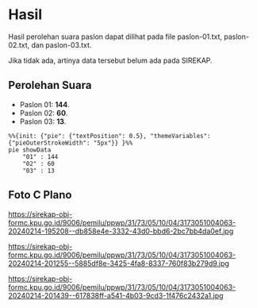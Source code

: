 # Hasil

Hasil perolehan suara paslon dapat dilihat pada file paslon-01.txt, paslon-02.txt, dan paslon-03.txt.

Jika tidak ada, artinya data tersebut belum ada pada SIREKAP.

## Perolehan Suara

 * Paslon 01: **144**.
 * Paslon 02: **60**.
 * Paslon 03: **13**.

```mermaid
%%{init: {"pie": {"textPosition": 0.5}, "themeVariables": {"pieOuterStrokeWidth": "5px"}} }%%
pie showData
    "01" : 144
    "02" : 60
    "03" : 13
```
## Foto C Plano

https://sirekap-obj-formc.kpu.go.id/9006/pemilu/ppwp/31/73/05/10/04/3173051004063-20240214-195208--db858e4e-3332-43d0-bbd6-2bc7bb4da0ef.jpg

https://sirekap-obj-formc.kpu.go.id/9006/pemilu/ppwp/31/73/05/10/04/3173051004063-20240214-201255--5885df8e-3425-4fa8-8337-760f83b279d9.jpg

https://sirekap-obj-formc.kpu.go.id/9006/pemilu/ppwp/31/73/05/10/04/3173051004063-20240214-201439--617838ff-a541-4b03-9cd3-1f476c2432a1.jpg
